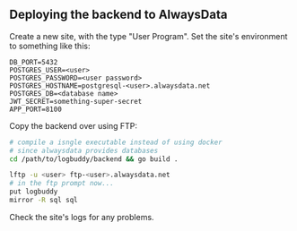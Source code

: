 ## Deploying the backend to AlwaysData

Create a new site, with the type "User Program".
Set the site's environment to something like this:
```
DB_PORT=5432
POSTGRES_USER=<user>
POSTGRES_PASSWORD=<user password>
POSTGRES_HOSTNAME=postgresql-<user>.alwaysdata.net
POSTGRES_DB=<database name>
JWT_SECRET=something-super-secret
APP_PORT=8100
```

Copy the backend over using FTP:
```bash
# compile a isngle executable instead of using docker
# since alwaysdata provides databases
cd /path/to/logbuddy/backend && go build .

lftp -u <user> ftp-<user>.alwaysdata.net
# in the ftp prompt now...
put logbuddy
mirror -R sql sql
```

Check the site's logs for any problems.
